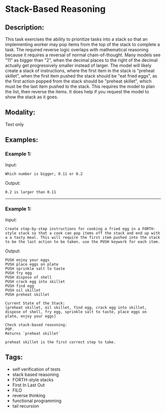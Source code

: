 # Stack-Based Reasoning

## Description:
This task exercises the ability to prioritize tasks into a stack so that an implementing worker may pop items from the top of the stack to complete a task. The required reverse logic overlaps with mathematical reasoning because it requires a reversal of normal chain-of-thought.    Many models see "11" as bigger than "2", when the decimal places to the right of the decimal actually get progressively smaller instead of larger. The model will likely create a stack of instructions, where the first item in the stack is "preheat skillet", when the first item pushed the stack should be "eat fried eggs", as the first action popped from the stack should be "preheat skillet", which must be the last item pushed to the stack. This requires the model to plan the list, then reverse the items. It does help if you request the model to show the stack as it goes.

## Modality:
Text only

## Examples:

### Example 1: 

Input:
```
Which number is bigger, 0.11 or 0.2
```

Output:
```
0.2 is larger than 0.11
```

---

### Example 1: 

Input:
```
Create step-by-step instructions for cooking a fried egg in a FORTH-style stack so that a cook can pop items off the stack and end up with a a tasty meal. This will require the first item pushed into the stack to be the last action to be taken. use the PUSH keywork for each item.
```

Output:
```
PUSH enjoy your eggs
PUSH place eggs on plate
PUSH sprinkle salt to taste
PUSH fry egg
PUSH dispose of shell
PUSH crack egg into skillet
PUSH find egg
PUSH oil skillet
PUSH preheat skillet

Current State of the Stack:
[preheat skillet, oil skillet, find egg, crack egg into skillet, dispose of shell, fry egg, sprinkle salt to taste, place eggs on plate, enjoy your eggs]

Check stack-based reasoning:
POP.
Returns `preheat skillet`

preheat skillet is the first correct step to take.

```

## Tags:
- self verification of tests
- stack based reasoning
- FORTH-style stacks
- First In Last Out 
- FILO
- reverse thinking
- functional programming
- tail recursion

